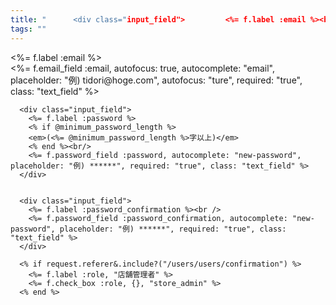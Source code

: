 ```yaml
---
title: "      <div class="input_field">         <%= f.label :email %><br />         <%= f.email_field :email, autofocus: true, autocomplete: "email", placeholder: "例) tidori@hoge.com", autofocus: "ture", required: "true", class: "text_field" %>       </div>        <div class="input_field">         <%= f.label :password %>         <% if @minimum_password_length %>         <em>(<%= @minimum_password_length %>字以上)</em>         <% end %><br/>         <%= f.password_field :password, autocomplete: "new-password", placeholder: "例) ******", required: "true", class: "text_field" %>       </div>         <div class="input_field">         <%= f.label :password_confirmation %><br />         <%= f.password_field :password_confirmation, autocomplete: "new-password", placeholder: "例) ******", required: "true", class: "text_field" %>       </div>        <% if request.referer&.include?("/users/users/confirmation") %>         <%= f.label :role, "店舗管理者" %>         <%= f.check_box :role, {}, "store_admin" %>       <% end %>"
tags: ""
---
```


<div class="input_field">
        <%= f.label :email %><br />
        <%= f.email_field :email, autofocus: true, autocomplete: "email", placeholder: "例) tidori@hoge.com", autofocus: "ture", required: "true", class: "text_field" %>
      </div>

      <div class="input_field">
        <%= f.label :password %>
        <% if @minimum_password_length %>
        <em>(<%= @minimum_password_length %>字以上)</em>
        <% end %><br/>
        <%= f.password_field :password, autocomplete: "new-password", placeholder: "例) ******", required: "true", class: "text_field" %>
      </div>


      <div class="input_field">
        <%= f.label :password_confirmation %><br />
        <%= f.password_field :password_confirmation, autocomplete: "new-password", placeholder: "例) ******", required: "true", class: "text_field" %>
      </div>

      <% if request.referer&.include?("/users/users/confirmation") %>
        <%= f.label :role, "店舗管理者" %>
        <%= f.check_box :role, {}, "store_admin" %>
      <% end %>
